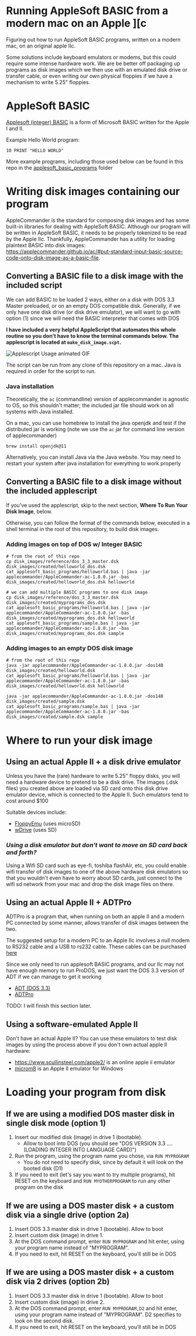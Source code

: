 # Running AppleSoft BASIC from a modern mac on an Apple ][c

Figuring out how to run AppleSoft BASIC programs, written on a modern mac, on an original apple IIc.

Some solutions include keyboard emulators or modems, but this could require some intense hardware work. We are be better off packaging up programs as disk images which we then use with an emulated disk drive or transfer cable, or even writing our own physical floppies if we have a mechanism to write 5.25" floppies.

# AppleSoft BASIC

[Applesoft (integer) BASIC](https://en.wikipedia.org/wiki/Applesoft_BASIC) is a form of Microsoft BASIC written for the Apple I and II.

Example Hello World program:
```
10 PRINT "HELLO WORLD"
```

More example programs, including those used below can be found in this repo in the [applesoft_basic_programs](applesoft_basic_programs/) folder

# Writing disk images containing our program

AppleCommander is the standard for composing disk images and has some built-in libraries for dealing with AppleSoft BASIC. Although our program will be written in AppleSoft BASIC, it needs to be properly tokenized to be read by the Apple IIc. Thankfully, AppleCommander has a utility for loading plaintext BASIC into disk images: https://applecommander.github.io/ac/#put-standard-input-basic-source-code-onto-disk-image-as-a-basic-file.


## Converting a BASIC file to a disk image with the included script
We can add BASIC to be loaded 2 ways, either on a disk with DOS 3.3 Master preloaded, or on an empty DOS compatible disk. Generally, if we only have one disk drive (or disk drive emulator), we will want to go with option (1) since we will need the BASIC interpreter that comes with DOS

**I have included a very helpful AppleScript that automates this whole routine so you don't have to know the terminal commands below. The applescript is located at `make_disk_image.scpt`.**

![Applescript Usage animated GIF](images/applescript_usage.gif)

The script can be run from any clone of this repository on a mac. Java is required in order for the script to run. 

### Java installation
Theoretically, the `ac` (commandline) version of applecommander is agnostic to OS, so this shouldn't matter; the included jar file should work on all systems with Java installed.

On a mac, you can use homebrew to install the java openjdk and test if the distributed jar is working (note we use the `ac` jar for command line version of applecommander)

```
brew install openjdk@11
```

Alternatively, you can install Java via the Java website. You may need to restart your system after java installation for everything to work properly


## Converting a BASIC file to a disk image without the included applescript
If you've used the applescript, skip to the next section, **Where To Run Your Disk Image**, below. 

Otherwise, you can follow the format of the commands below, executed in a shell terminal in the root of this repository, to build disk images.

### Adding images on top of DOS w/ Integer BASIC
```
# from the root of this repo
cp disk_images/reference/dos_3_3_master.dsk disk_images/created/helloworld_dos.dsk
cat applesoft_basic_programs/helloworld.bas | java -jar applecommander/AppleCommander-ac-1.8.0.jar -bas disk_images/created/helloworld_dos.dsk helloworld

# we can add multiple BASIC programs to one disk image
cp disk_images/reference/dos_3_3_master.dsk disk_images/created/myprograms_dos.dsk
cat applesoft_basic_programs/helloworld.bas | java -jar applecommander/AppleCommander-ac-1.8.0.jar -bas disk_images/created/myprograms_dos.dsk helloworld
cat applesoft_basic_programs/sample.bas | java -jar applecommander/AppleCommander-ac-1.8.0.jar -bas disk_images/created/myprograms_dos.dsk sample
```

### Adding images to an empty DOS disk image

```
# from the root of this repo
java -jar applecommander/AppleCommander-ac-1.8.0.jar -dos140 disk_images/created/helloworld.dsk
cat applesoft_basic_programs/helloworld.bas | java -jar applecommander/AppleCommander-ac-1.8.0.jar -bas disk_images/created/helloworld.dsk helloworld

java -jar applecommander/AppleCommander-ac-1.8.0.jar -dos140 disk_images/created/sample.dsk
cat applesoft_basic_programs/sample.bas | java -jar applecommander/AppleCommander-ac-1.8.0.jar -bas disk_images/created/sample.dsk sample
```

# Where to run your disk image

## Using an actual Apple II + a disk drive emulator
Unless you have the (rare) hardware to write 5.25" floppy disks, you will need a hardware device to pretend to be a disk drive. The images (.dsk files) you created above are loaded via SD card onto this disk drive emulator device, which is connected to the Apple II. Such emulators tend to cost around $100

Suitable devices include:
- [FloppyEmu](https://www.bigmessowires.com/floppy-emu/) (uses microSD)
- [wDrive](https://ct6502.org/product/wdrive/) (uses SD)

### *Using a disk emulator but don't want to move an SD card back and forth?*
Using a Wifi SD card such as eye-fi, toshiba flashAir, etc, you could enable wifi transfer of disk images to one of the above hardware disk emulators so that you wouldn't even have to worry about SD cards, just connect to the wifi sd network from your mac and drop the disk image files on there.

## Using an actual Apple II + ADTPro
ADTPro is a program that, when running on both an apple II and a modern PC connected by some manner, allows transfer of disk images between the two. 

The suggested setup for a modern PC to an Apple IIc involves a null modem to RS232 cable and a USB to rs232 cable. These cables can be purchased [here](https://retrofloppy.com/products/#USB)

Since we only need to run applesoft BASIC programs, and our IIc may not have enough memory to run ProDOS, we just want the DOS 3.3 version of ADT if we can manage to get it working
- [ADT (DOS 3.3)](https://github.com/david-schmidt/adt)
- [ADTPro](https://adtpro.com/index.html)

TODO: I will finish this section later.

## Using a software-emulated Apple II
Don't have an actual Apple II? You can use these emulators to test disk images by using the process above if you don't own actual apple II hardware:
- https://www.scullinsteel.com/apple2/ is an online apple ii emulator
- [microm8](https://paleotronic.com/software/microm8/) is an Apple II emulator for Windows

# Loading your program from disk

## If we are using a modified DOS master disk in single disk mode (option 1)
1. Insert our modified disk (image) in drive 1 (bootable). 
    - Allow to boot into DOS (you should see "DOS VERSION 3.3 .... (LOADING INTEGER INTO LANGUAGE CARD)")
2. Run the program, using the program name you chose, via `RUN MYPROGRAM`
    - You do not need to specify disk, since by default it will look on the booted disk (D1)
3. If you need to exit (let's say you want to try multiple programs), hit RESET on the keyboard and `RUN MYOTHERPROGRAM` to run any other program on the disk

## If we are using a DOS master disk + a custom disk via a single drive (option 2a)
1. Insert DOS 3.3 master disk in drive 1 (bootable). Allow to boot
2. Insert custom disk (image) in drive 1. 
3. At the DOS command prompt, enter `RUN MYPROGRAM` and hit enter, using your program name instead of "MYPROGRAM".
4. If you need to exit, hit RESET on the keyboard, you'll still be in DOS

## If we are using a DOS master disk + a custom disk via 2 drives (option 2b)
1. Insert DOS 3.3 master disk in drive 1 (bootable). Allow to boot
2. Insert custom disk (image) in drive 2. 
3. At the DOS command prompt, enter `RUN MYPROGRAM,D2` and hit enter, using your program name instead of "MYPROGRAM". D2 specifies to look on the second disk.
4. If you need to exit, hit RESET on the keyboard, you'll still be in DOS

